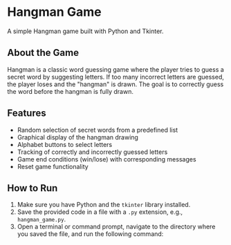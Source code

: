 # Hangman Game

A simple Hangman game built with Python and Tkinter.

## About the Game

Hangman is a classic word guessing game where the player tries to guess a secret word by suggesting letters. If too many incorrect letters are guessed, the player loses and the "hangman" is drawn. The goal is to correctly guess the word before the hangman is fully drawn.

## Features

- Random selection of secret words from a predefined list
- Graphical display of the hangman drawing
- Alphabet buttons to select letters
- Tracking of correctly and incorrectly guessed letters
- Game end conditions (win/lose) with corresponding messages
- Reset game functionality

## How to Run

1. Make sure you have Python and the `tkinter` library installed.
2. Save the provided code in a file with a `.py` extension, e.g., `hangman_game.py`.
3. Open a terminal or command prompt, navigate to the directory where you saved the file, and run the following command:
